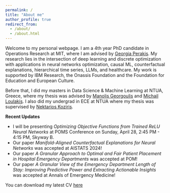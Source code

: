 ```yaml
---
permalink: /
title: "About me"
author_profile: true
redirect_from: 
  - /about/
  - /about.html
---
```


Welcome to my personal webpage. I am a 4th year PhD candidate in Operations Research at MIT, where I am advised by [Georgia Perakis](https://mitmgmtfaculty.mit.edu/gperakis/). My research lies in the intersection of deep learning and discrete optimization with applications in neural networks optimization, causal ML, counterfactual explanations, hierarchical time series, LLMs, and healthcare.  My work is supported by IBM Research, the Onassis Foundation and the Foundation for Education and European Culture.

Before that, I did my masters in Data Science & Machine Learning at NTUA, Greece, where my thesis was advised by [Manolis Georgoulis](http://www.math.ntua.gr/~georgoulis/) and [Michail Loulakis](http://www.math.ntua.gr/~loulakis/info/Home.html). I also did my undergrad in ECE at NTUA where my thesis was supervised by [Nektarios Koziris](http://www.cslab.ntua.gr/~nkoziris/).

**Recent Updates**

  * I will be presenting *Optimizing Objective Functions from Trained ReLU Neural Networks* at POMS Conference on Sunday, April 28, 2:45 PM - 4:15 PM, Skyway B.
  * Our paper *Manifold-Aligned Counterfactual Explanations for Neural Networks* was accepted at AISTATS 2024!
  * Our paper *A Granular Approach to Optimal and Fair Patient Placement in Hospital Emergency Departments* was accepted at POM!
  * Our paper *A Granular View of the Emergency Department Length of Stay: Improving Predictive Power and Extracting Actionable Insights* was accepted at Annals of Emergency Medicine!
 

You can download my latest CV [here](./Asterios_Tsiourvas_Academic_CV.pdf)
